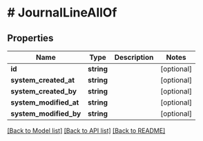 # # JournalLineAllOf

## Properties

Name | Type | Description | Notes
------------ | ------------- | ------------- | -------------
**id** | **string** |  | [optional]
**system_created_at** | **string** |  | [optional]
**system_created_by** | **string** |  | [optional]
**system_modified_at** | **string** |  | [optional]
**system_modified_by** | **string** |  | [optional]

[[Back to Model list]](../../README.md#models) [[Back to API list]](../../README.md#endpoints) [[Back to README]](../../README.md)

